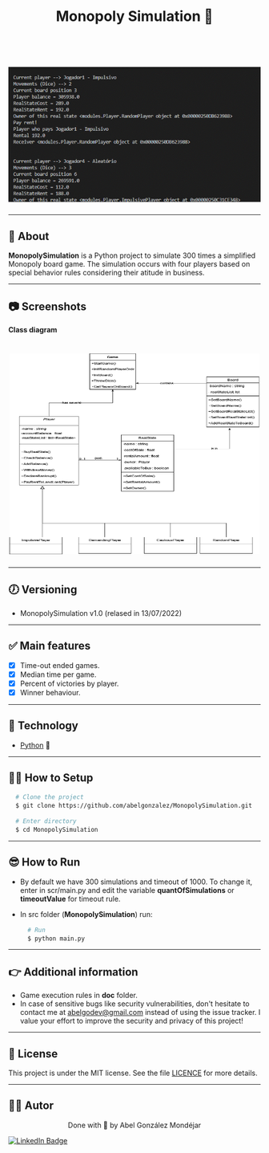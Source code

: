 <h1 align="center">
   <p> Monopoly Simulation 🐍</p>  
</h1>

<br>

<h1 align="center">
  <img 
    src="./doc/demo.gif"
  />
</h1>

---
## 🧾 About
**MonopolySimulation** is a Python project to simulate 300 times a simplified Monopoly board game. The simulation occurs with four players based on special behavior rules considering their atitude in business. 


---
## 📷 Screenshots

**Class diagram**
<h1 align="center">
  <img 
    src="./doc/ClassDiagram.png" class="center" width="500" height="400"
  />
</h1>


---
## 🕖 Versioning
- MonopolySimulation v1.0 (relased in 13/07/2022)

---
## ✅ Main features
- [x] Time-out ended games.
- [x] Median time per game. 
- [x] Percent of victories by player.   
- [x] Winner behaviour.   

---
## 🔧 Technology
- [Python](https://www.python.org/) 💚

---
## 👨‍💻 How to Setup
  
```bash
  # Clone the project
  $ git clone https://github.com/abelgonzalez/MonopolySimulation.git
```
```bash
  # Enter directory
  $ cd MonopolySimulation
```
 
---
## 😎 How to Run
- By default we have 300 simulations and timeout of 1000. To change it, enter in scr/main.py and edit the variable **quantOfSimulations** or **timeoutValue** for timeout rule.
 
- In src folder (**MonopolySimulation**) run:
  ```bash
    # Run
    $ python main.py
  ```

---
## 👉 Additional information
* Game execution rules in **doc** folder.
* In case of sensitive bugs like security vulnerabilities, don't hesitate to contact me at abelgodev@gmail.com instead of using the issue tracker. I value your effort to improve the security and privacy of this project!

---
## 📝 License
This project is under the MIT license. See the file <a href="https://github.com/abelgonzalez/MonopolySimulation/LICENSE">LICENCE</a> for more details.

---
## 🧑‍💻 Autor
<p align="center">Done with 💙 by Abel González Mondéjar</p>


[![LinkedIn Badge](https://img.shields.io/badge/-Abel_González_Mondéjar-blue?style=flat-square&logo=Linkedin&logoColor=white&link=https://www.linkedin.com/in/abelgonzalezmondejar/)](https://www.linkedin.com/in/abelgonzalezmondejar/)
